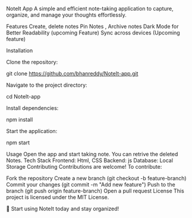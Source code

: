 NoteIt App
A simple and efficient note-taking application to capture, organize, and manage your thoughts effortlessly.

Features
Create, delete notes
Pin Notes , Archive notes
Dark Mode for Better Readability (upcoming Feature)
Sync across devices (Upcoming feature)


Installation

Clone the repository:

git clone https://github.com/bhanreddy/NoteIt-app.git

Navigate to the project directory:

cd NoteIt-app

Install dependencies:

npm install

Start the application:

npm start



Usage
Open the app and start taking note.
You can retrive the deleted Notes.
Tech Stack
Frontend: Html, CSS
Backend: js
Database: Local Storage
Contributing
Contributions are welcome! To contribute:

Fork the repository
Create a new branch (git checkout -b feature-branch)
Commit your changes (git commit -m "Add new feature")
Push to the branch (git push origin feature-branch)
Open a pull request
License
This project is licensed under the MIT License.

🚀 Start using NoteIt today and stay organized!
